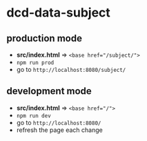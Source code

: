 # dcd-data-subject

## production mode

- **src/index.html** => `<base href="/subject/">`
- `npm run prod`
- go to `http://localhost:8080/subject/`

## development mode

- **src/index.html** => `<base href="/">`
- `npm run dev`
- go to `http://localhost:8080/`
- refresh the page each change